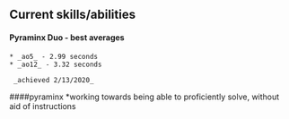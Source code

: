 ## Current skills/abilities


  #### Pyraminx Duo - best averages
    * _ao5_ - 2.99 seconds
    * _ao12_ - 3.32 seconds
  
     _achieved 2/13/2020_
   
  ####pyraminx
    *working towards being able to proficiently solve, without aid of instructions
